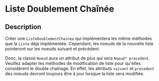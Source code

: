 # Liste Doublement Chaînée

## Description
Créer une `ListeDoublementChainee` qui implémentera les même méthodes que la `Liste` déjà implémentée.  Cependant, les noeuds de la nouvelle liste pointeront sur les noeuds suivant et précédent.

Donc, la classe `Noeud` aura un attribut de plus qui sera `Noeud* precedent`.  Veuillez adapter les méthodes de modification de liste pour qu'elles considèrent le double chaînage.  En effet, les attributs `suivant` et `precedent` des noeuds devront toujours être à jour lorsque la liste sera modifiée. 

